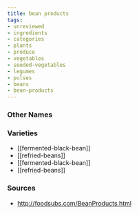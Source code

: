 ```yaml
---
title: bean products
tags:
- unreviewed
- ingredients
- categories
- plants
- produce
- vegetables
- seeded-vegetables
- legumes
- pulses
- beans
- bean-products
---
```



### Other Names


### Varieties

* [[fermented-black-bean]]
* [[refried-beans]]
* [[fermented-black-bean]]
* [[refried-beans]]

### Sources
* http://foodsubs.com/BeanProducts.html
